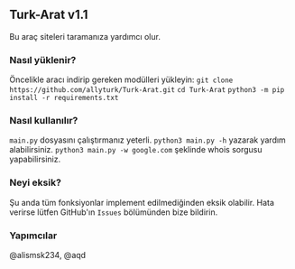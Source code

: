 ## Turk-Arat v1.1

Bu araç siteleri taramanıza yardımcı olur.

### Nasıl yüklenir?

Öncelikle aracı indirip gereken modülleri yükleyin:
`git clone https://github.com/allyturk/Turk-Arat.git`
`cd Turk-Arat`
`python3 -m pip install -r requirements.txt`

### Nasıl kullanılır?

`main.py` dosyasını çalıştırmanız yeterli.
`python3 main.py -h` yazarak yardım alabilirsiniz.
`python3 main.py -w google.com` şeklinde whois sorgusu yapabilirsiniz.

### Neyi eksik?

Şu anda tüm fonksiyonlar implement edilmediğinden eksik olabilir. Hata verirse lütfen GitHub'ın `Issues` bölümünden bize bildirin.

### Yapımcılar
@alismsk234, @aqd
